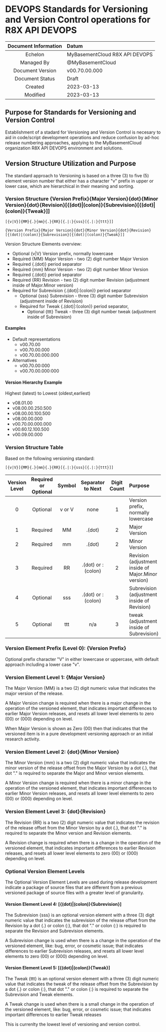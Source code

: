 # DEVOPS Standards for Versioning and Version Control operations for R8X API DEVOPS

| Document Information | Datum |
|:---:|:---|
|Echelon|MyBasementCloud R8X API DEVOPS|
|Managed By|@MyBasementCloud|
|Document Version|v00.70.00.000|
|Document Status|Draft|
|Created|2023-03-13|
|Modified|2023-03-13|

## Purpose for Standards for Versioning and Version Control

Establishment of a stadard for Versioning and Version Control is necesary to aid in code/script development operations and reduce confusion by ad-hoc release numbering approaches, applying to the MyBasementCloud organization R8X API DEVOPS environment and solutions.

## Version Structure Utilization and Purpose

The standard approach to Versioning is based on a three (3) to five (5) element version number that either has a character "v" prefix in upper or lower case, which are hierarchical in their meaning and sorting.

### Version Structure {Version Prefix}{Major Version}{dot}{Minor Version}{dot}{Revision}[{(dot)|(colon)}{Subrevision}[{(dot)|(colon)}{Tweak}]]

```[{v|V}]{MM}{.}{mm}{.}{RR}[{.|:}{sss}[{.|:}{ttt}]]```

```{Version Prefix}{Major Version}{dot}{Minor Version}{dot}{Revision}[{(dot)|(colon)}{Subrevision}[{(dot)|(colon)}{Tweak}]]```

Version Structure Elements overview:

- Optional {v|V} Version prefix, normally lowercase
- Required {MM} Major Version - two (2) digit number Major Version
- Required {.(dot)} period separator
- Required {mm} Minor Version - two (2) digit number Minor Version
- Required {.(dot)} period separator
- Required {RR} Revision - two (2) digit number Revision (adjustment inside of Major.Minor version)
- Required for Subrevision {.(dot)|:(colon)} period separator
  - Optional {sss} Subrevision - three (3) digit number Subrevision (adjustment inside of Revision)
  - Required for Tweak {.(dot)|:(colon)} period separator,
    - Optional {ttt} Tweak - three (3) digit number tweak (adjustment inside of Subrevision)

#### Examples

- Default representations
  - v00.70.00
  - v00.70.00.000
  - v00.70.00.000.000
- Alternatives
  - v00.70.00:000
  - v00.70.00.000:000

#### Version Hierarchy Example

Highest (latest) to Lowest (oldest,earliest)

- v08.01.00
- v08.00.00.250.500
- v08.00.00.100.500
- v08.00.00.000
- v00.70.00.000.000
- v00.60.12.100.500
- v00.09.00.000

### Version Structure Table

Based on the following versioning standard:

```[{v|V}]{MM}{.}{mm}{.}{RR}[{.|:}{sss}[{.|:}{ttt}]]```

| Version Level | Required or Optional | Symbol | Separator to Next | Digit Count | Purpose |
|:---:|:---:|:---:|:---:|:---:|:---|
| 0 | Optional | v or V  | none | 1 | Version prefix, normally lowercase |
| 1 | Required | MM | .(dot) | 2 | Major Version |
| 2 | Required | mm | .(dot) | 2 | Minor Version |
| 3 | Required | RR | .(dot) or :(colon) | 2 | Revision (adjustment inside of Major.Minor version) |
| 4 | Optional | sss | .(dot) or :(colon) | 3 | Subrevision (adjustment inside of Revision) |
| 5 | Optional | ttt | n/a | 3 | tweak (adjustment inside of Subrevision) |

### Version Element Prefix (Level 0):  {Version Prefix}

Optional prefix character "V" in either lowercase or uppercase, with default approach including a lower case "v".

### Version Element Level 1:  {Major Version}

The Major Version {MM} is a two (2) digit numeric value that indicates the major version of the release.

A Major Version change is required when there is a major change in the operation of the versioned element, that indicates important differences to earlier Major Version releases, and resets all lower level elements to zero (00) or (000) depending on level.

When Major Version is shown as Zero (00) then that indicates that the versioned item is in a pure development versioning approach or an initial research activity.

### Version Element Level 2:  {dot}{Minor Version}

The Minor Version {mm} is a two (2) digit numeric value that indicates the minor version of the release offset from the Major Version by a dot {.}, that dot "." is required to separate the Major and Minor version elements.

A Minor Version change is required when there is a minor change in the operation of the versioned element, that indicates important differences to earlier Minor Version releases, and resets all lower level elements to zero (00) or (000) depending on level.

### Version Element Level 3:  {dot}{Revision}

The Revision {RR} is a two (2) digit numeric value that indicates the revision of the release offset from the Minor Version by a dot {.}, that dot "." is required to separate the Minor version and Revision elements.

A Revision change is required when there is a change in the operation of the versioned element, that indicates important differences to earlier Revision releases, and resets all lower level elements to zero (00) or (000) depending on level.

### Optional Version Element Levels

The Optional Version Element Levels are used during release development indicate a package of source files that are different from a previous versioned package of source files with a greater level of granularity.

#### Version Element Level 4:  [{(dot)|(colon)}{Subrevision}]

The Subrevision {sss} is an optional version element with a three (3) digit numeric value that indicates the subrevision of the release offset from the Revision by a dot {.} or colon {:}, that dot "." or colon {:} is required to separate the Revision and Subrevision elements.

A Subrevision change is used when there is a change in the operation of the versioned element, like:  bug, error, or cosmetic issue; that indicates differences to earlier Subrevision releases, and resets all lower level elements to zero (00) or (000) depending on level.

#### Version Element Level 5:  [{(dot)|(colon)}{Tweak}]

The Tweak {ttt} is an optional version element with a three (3) digit numeric value that indicates the tweak of the release offset from the Subrevision by a dot {.} or colon {:}, that dot "." or colon {:} is required to separate the Subrevision and Tweak elements.

A Tweak change is used when there is a small change in the operation of the versioned element, like:  bug, error, or cosmetic issue; that indicates important differences to earlier Tweak releases

This is currenlty the lowest level of versioning and version control.
